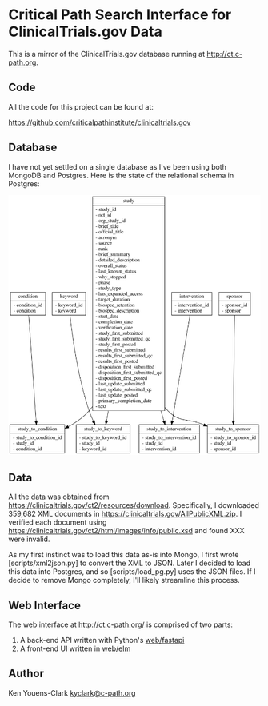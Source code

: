 # Critical Path Search Interface for ClinicalTrials.gov Data

This is a mirror of the ClinicalTrials.gov database running at http://ct.c-path.org.

## Code

All the code for this project can be found at:

https://github.com/criticalpathinstitute/clinicaltrials.gov

## Database

I have not yet settled on a single database as I've been using both MongoDB and Postgres.
Here is the state of the relational schema in Postgres:

![schema](/sql/schema.png)

## Data

All the data was obtained from https://clinicaltrials.gov/ct2/resources/download.
Specifically, I downloaded 359,682 XML documents in https://clinicaltrials.gov/AllPublicXML.zip.
I verified each document using https://clinicaltrials.gov/ct2/html/images/info/public.xsd and found XXX were invalid.

As my first instinct was to load this data as-is into Mongo, I first wrote [scripts/xml2json.py] to convert the XML to JSON.
Later I decided to load this data into Postgres, and so [scripts/load_pg.py] uses the JSON files.
If I decide to remove Mongo completely, I'll likely streamline this process.

## Web Interface

The web interface at http://ct.c-path.org/ is comprised of two parts:

1. A back-end API written with Python's [web/fastapi](FastAPI)
2. A front-end UI written in [web/elm](Elm)

## Author

Ken Youens-Clark <kyclark@c-path.org>
